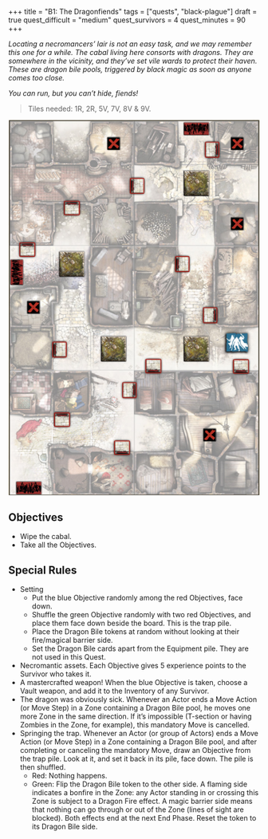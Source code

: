 +++
title = "B1: The Dragonfiends"
tags = ["quests", "black-plague"]
draft = true
quest_difficult = "medium"
quest_survivors = 4
quest_minutes = 90
+++

*Locating a necromancers’ lair is not an easy task, and we may remember this one for a while. The cabal living here consorts with dragons. They are somewhere in the vicinity, and they’ve set vile wards to protect their haven. These are dragon bile pools, triggered by black magic as soon as anyone comes too close.*

*You can run, but you can’t hide, fiends!*

> Tiles needed: 1R, 2R, 5V, 7V, 8V & 9V.

![mapa](./zombicide-b1-map.png)

## Objectives
- Wipe the cabal.
- Take all the Objectives.

## Special Rules
- Setting
    - Put the blue Objective randomly among the red Objectives, face down.
    - Shuffle the green Objective randomly with two red Objectives, and place them face down beside the board. This is the trap pile.
    - Place the Dragon Bile tokens at random without looking at their fire/magical barrier side.
    - Set the Dragon Bile cards apart from the Equipment pile. They are not used in this Quest.
- Necromantic assets. Each Objective gives 5 experience points to the Survivor who takes it.
- A mastercrafted weapon! When the blue Objective is taken, choose a Vault weapon, and add it to the Inventory of any Survivor.
- The dragon was obviously sick. Whenever an Actor ends a Move Action (or Move Step) in a Zone containing a Dragon Bile pool, he moves one more Zone in the same direction. If it’s impossible (T-section or having Zombies in the Zone, for example), this mandatory Move is cancelled.
- Springing the trap. Whenever an Actor (or group of Actors) ends a Move Action (or Move Step) in a Zone containing a Dragon Bile pool, and after completing or canceling the mandatory Move, draw an Objective from the trap pile. Look at it, and set it back in its pile, face down. The pile is then shuffled.
    - Red: Nothing happens.
    - Green: Flip the Dragon Bile token to the other side. A flaming side indicates a bonfire in the Zone: any Actor standing in or crossing this Zone is subject to a Dragon Fire effect. A magic barrier side means that nothing can go through or out of the Zone (lines of sight are blocked). Both effects end at the next End Phase. Reset the token to its Dragon Bile side.
